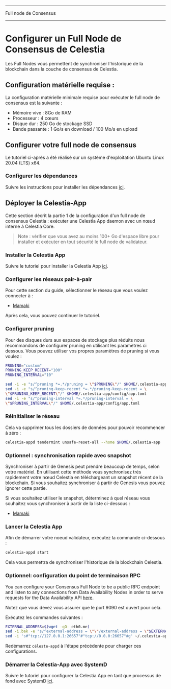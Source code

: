 - - -
Full node de Consensus
- - -

# Configurer un Full Node de Consensus de Celestia
<!-- markdownlint-disable MD013 -->

Les Full Nodes vous permettent de synchroniser l'historique de la blockchain dans la couche de consensus de Celestia.

## Configuration matérielle requise :

La configuration matérielle minimale requise pour exécuter le full node de consensus est la suivante :

* Mémoire vive : 8Go de RAM
* Processeur : 4 cœurs
* Disque dur : 250 Go de stockage SSD
* Bande passante : 1 Go/s en download / 100 Mo/s en upload

## Configurer votre full node de consensus

Le tutoriel ci-après a été réalisé sur un système d'exploitation Ubuntu Linux 20.04 (LTS) x64.

### Configurer les dépendances

Suivre les instructions pour installer les dépendances [ici](../developers/environment.md).

## Déployer la Celestia-App

Cette section décrit la partie 1 de la configuration d'un full node de consensus Celestia : exécuter une Celestia App daemon avec un nœud interne à Celestia Core.

> Note : vérifier que vous avez au moins 100+ Go d'espace libre pour installer et exécuter en tout sécurité le full node de validateur.

### Installer la Celestia App

Suivre le tutoriel pour installer la Celestia App [ici](../developers/celestia-app.md).

### Configurer les réseaux pair-à-pair

Pour cette section du guide, sélectionner le réseau que vous voulez connecter à :

* [Mamaki](./mamaki-testnet.md#setup-p2p-network)

Après cela, vous pouvez continuer le tutoriel.

### Configurer pruning

Pour des disques durs aux espaces de stockage plus réduits nous recommandons de configurer pruning en utilisant les paramètres ci dessous. Vous pouvez utiliser vos propres paramètres de pruning si vous voulez :

```sh
PRUNING="custom"
PRUNING_KEEP_RECENT="100"
PRUNING_INTERVAL="10"

sed -i -e "s/^pruning *=.*/pruning = \"$PRUNING\"/" $HOME/.celestia-app/config/app.toml
sed -i -e "s/^pruning-keep-recent *=.*/pruning-keep-recent = \
\"$PRUNING_KEEP_RECENT\"/" $HOME/.celestia-app/config/app.toml
sed -i -e "s/^pruning-interval *=.*/pruning-interval = \
\"$PRUNING_INTERVAL\"/" $HOME/.celestia-app/config/app.toml
```

### Réinitialiser le réseau

Cela va supprimer tous les dossiers de données pour pouvoir recommencer à zéro :

```sh
celestia-appd tendermint unsafe-reset-all --home $HOME/.celestia-app
```

### Optionnel : synchronisation rapide avec snapshot

Synchroniser à partir de Genesis peut prendre beaucoup de temps, selon votre matériel. En utilisant cette méthode vous synchronisez très rapidement votre nœud Celestia en téléchargeant un snapshot récent de la blockchain. Si vous souhaitez synchroniser à partir de Genesis vous pouvez ignorer cette partie.

Si vous souhaitez utiliser le snapshot, déterminez à quel réseau vous souhaitez vous synchroniser à partir de la liste ci-dessous :

* [Mamaki](./mamaki-testnet.md#quick-sync-with-snapshot)

### Lancer la Celestia App

Afin de démarrer votre noeud validateur, exécutez la commande ci-dessous :

```sh
celestia-appd start
```

Cela vous permettra de synchroniser l'historique de la blockchain Celestia.

### Optionnel: configuration du point de terminaison RPC

You can configure your Consensus Full Node to be a public RPC endpoint and listen to any connections from Data Availability Nodes in order to serve requests for the Data Availability API [here](../developers/node-tutorial.md).

Notez que vous devez vous assurer que le port 9090 est ouvert pour cela.

Exécutez les commandes suivantes :

```sh
EXTERNAL_ADDRESS=$(wget -qO- eth0.me)
sed -i.bak -e "s/^external-address = \"\"/external-address = \"$EXTERNAL_ADDRESS:26656\"/" $HOME/.celestia-app/config/config.toml
sed -i 's#"tcp://127.0.0.1:26657"#"tcp://0.0.0:26657"#g' ~/.celestia-app/config/config/config.toml
```

Redémarrez `céleste-appd` à l'étape précédente pour charger ces configurations.

### Démarrer la Celestia-App avec SystemD

Suivre le tutoriel pour configurer la Celestia App en tant que processus de fond avec SystemD [ici](./systemd.md#start-the-celestia-app-with-systemd).
